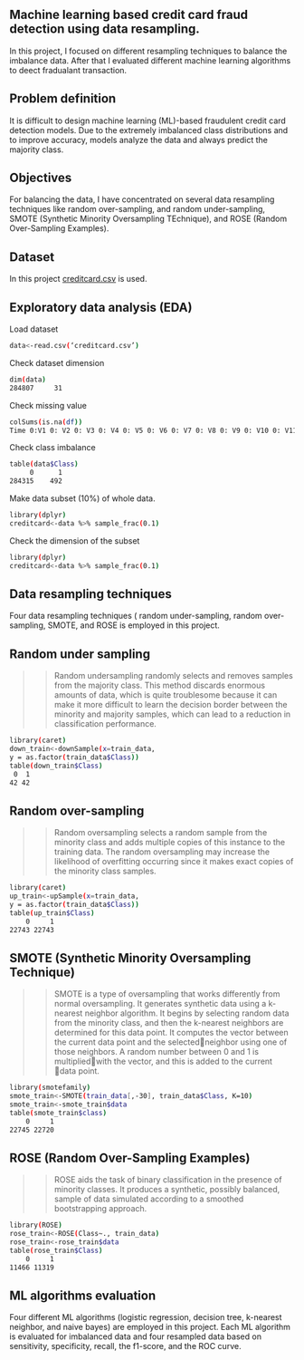 ## Machine learning based credit card fraud detection using data resampling.
In  this project, I focused on different resampling techniques to balance the imbalance data. After that I evaluated different machine learning algorithms to deect fradualant transaction.
## Problem definition
It is difficult to design machine learning (ML)-based fraudulent credit card detection models. Due to the extremely imbalanced class distributions and to improve accuracy, models analyze the data and always predict the majority class.
## Objectives
For balancing the data, I have concentrated on several data resampling techniques like random over-sampling, and random under-sampling, SMOTE (Synthetic Minority Oversampling TEchnique), and ROSE (Random Over-Sampling Examples).
## Dataset
In this project 
[creditcard.csv](https://www.kaggle.com/datasets/mlg-ulb/creditcardfraud)
is used.

## Exploratory data analysis (EDA)

Load dataset

```bash
data<-read.csv(‘creditcard.csv’)
```
Check dataset dimension
```bash
dim(data)
284807     31
```
Check missing value
```bash
colSums(is.na(df))
Time 0:V1 0: V2 0: V3 0: V4 0: V5 0: V6 0: V7 0: V8 0: V9 0: V10 0: V11 0: V12 0: V13 0: V14 0: V15 0: V16 0: V17 0: V18 0: V19 0: V20 0: V21 0: V22 0: V23 0: V24 0: V25 0: V26 0: V27 0: V28 0: Amount 0: Class 0

```
Check class imbalance
```bash
table(data$Class)
     0      1 
284315    492
```
Make data subset (10%) of whole data.
```bash
library(dplyr)
creditcard<-data %>% sample_frac(0.1)
```
Check the dimension of the subset
```bash
library(dplyr)
creditcard<-data %>% sample_frac(0.1)
```
## Data resampling techniques
Four data resampling techniques ( random under-sampling, random over-sampling, SMOTE, and ROSE is employed in this project.
## Random under sampling
>> Random undersampling randomly selects and removes samples from the majority class.
>> This method discards enormous amounts of data, which is quite troublesome because it can make it more difficult to learn the decision border between the minority and majority samples, which can lead to a reduction in classification performance.
```bash
library(caret)
down_train<-downSample(x=train_data, 
y = as.factor(train_data$Class))
table(down_train$Class)
 0  1 
42 42 
```
## Random over-sampling
>>Random oversampling selects a random sample from the minority class and adds multiple copies of this instance to the training data.
>>The random oversampling may increase the likelihood of overfitting occurring since it makes exact copies of the minority class samples.
```bash
library(caret)
up_train<-upSample(x=train_data,
y = as.factor(train_data$Class))
table(up_train$Class)
    0     1 
22743 22743 
```
## SMOTE (Synthetic Minority Oversampling Technique) 
>>SMOTE is a type of oversampling that works differently from normal oversampling.
It generates synthetic data using a k-nearest neighbor algorithm. 
It begins by selecting random data from the minority class, and then the k-nearest neighbors are determined for this data point.
It computes the vector between the current data point and the selectedneighbor using one of those neighbors.
A random number between 0 and 1 is multipliedwith the vector, and this is added to the current data point.
```bash
library(smotefamily)
smote_train<-SMOTE(train_data[,-30], train_data$Class, K=10)
smote_train<-smote_train$data
table(smote_train$class)
    0     1 
22745 22720 
```
## ROSE (Random Over-Sampling Examples) 
>>ROSE aids the task of binary classification in the presence of minority classes.
It produces a synthetic, possibly balanced, sample of data simulated according to a smoothed bootstrapping approach.
```bash
library(ROSE)
rose_train<-ROSE(Class~., train_data)
rose_train<-rose_train$data
table(rose_train$Class)
    0     1 
11466 11319
```
## ML algorithms evaluation
Four different ML algorithms (logistic regression, decision tree, k-nearest neighbor, and naive bayes) are employed in this project. Each ML algorithm is evaluated for imbalanced data and four resampled data based on sensitivity, specificity, recall, the f1-score, and the ROC curve.



